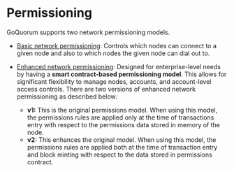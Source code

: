 # Permissioning

GoQuorum supports two network permissioning models.

* [Basic network permissioning](BasicNetworkPermissions.md): Controls which nodes can connect to a given node and also to which nodes the given node can dial out to.
* [Enhanced network permissioning](Enhanced/EnhancedPermissionsOverview.md): Designed for enterprise-level needs by having a **smart contract-based permissioning model**. This allows for significant flexibility to manage nodes, accounts, and account-level access controls. There are two versions of enhanced network permissioning as described below:

    * **v1:** This is the original permissions model. When using this model, the permissions rules are applied only at the time of transactions entry with respect to the permissions data stored in memory of the node.
    * **v2:** This enhances the original model. When using this model, the permissions rules are applied both at the time of transaction entry and block minting with respect to the data stored in permissions contract.
